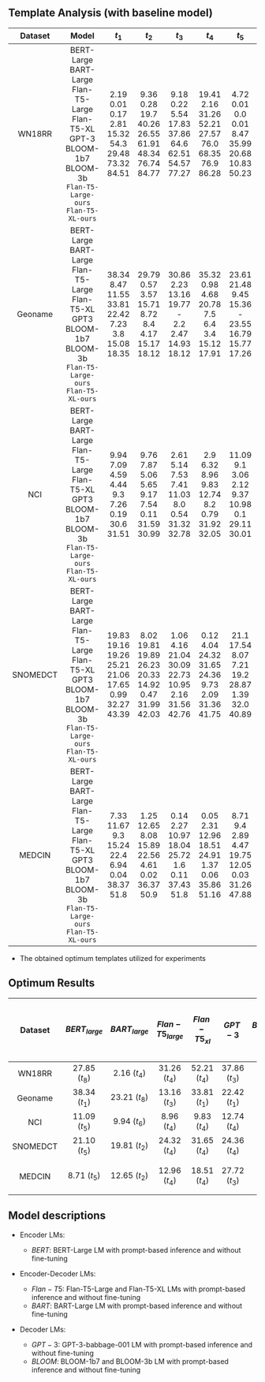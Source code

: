 

## Template Analysis (with baseline model)



| Dataset  |                                             Model                                              |                                          $t_1$                                          |                                   $t_2$                                   |                                     $t_3$                                     |                                            $t_4$                                             |                                  $t_5$                                   |                                 $t_6$                                  |                                $t_7$                                |                                         $t_8$                                          |
|:--------:|:----------------------------------------------------------------------------------------------:|:---------------------------------------------------------------------------------------:|:-------------------------------------------------------------------------:|:-----------------------------------------------------------------------------:|:--------------------------------------------------------------------------------------------:|:------------------------------------------------------------------------:|:----------------------------------------------------------------------:|:-------------------------------------------------------------------:|:--------------------------------------------------------------------------------------:|
|  WN18RR  | BERT-Large<br>BART-Large<br>Flan-T5-Large<br>Flan-T5-XL<br>GPT-3<br>BLOOM-1b7<br>BLOOM-3b <br>`Flan-T5-Large-ours`<br>`Flan-T5-XL-ours` | 2.19<br>  0.01<br>  0.17<br>  2.81<br>  15.32<br>  54.3<br>  29.48<br>  73.32<br>  84.51 |9.36<br>  0.28<br>  19.7<br>  40.26<br>  26.55<br>  61.91<br>  48.34<br>  76.74<br>  84.77 |9.18<br>  0.22<br>  5.54<br>  17.83<br>  37.86<br>  64.6<br>  62.51<br>  54.57<br>  77.27 |19.41<br>  2.16<br>  31.26<br>  52.21<br>  27.57<br>  76.0<br>  68.35<br>  76.9<br>  86.28 |4.72<br>  0.01<br>  0.0<br>  0.01<br>  8.47<br>  35.99<br>  20.68<br>  10.83<br>  50.23 |19.34<br>  0.03<br>  3.03<br>  7.75<br>  27.13<br>  39.64<br>  41.04<br>  61.36<br>  76.46 |9.93<br>  0.0<br>  5.7<br>  18.47<br>  27.51<br>  52.06<br>  59.11<br>  54.29<br>  72.38 |27.85<br>  0.19<br>  26.8<br>  18.85<br>  24.65<br>  37.82<br>  67.68<br>  69.32<br>  80.51 |
| Geoname  |    BERT-Large<br>BART-Large<br>Flan-T5-Large<br>Flan-T5-XL<br>GPT3<br>BLOOM-1b7<br>BLOOM-3b <br>`Flan-T5-Large-ours`<br>`Flan-T5-XL-ours`   |38.34<br>  8.47<br>  11.55<br>  33.81<br>  22.42<br>  7.23<br>  3.8<br>  15.08<br>  18.35 |29.79<br>  0.57<br>  3.57<br>  15.71<br>  8.72<br>  8.4<br>  4.17<br>  15.17<br>  18.12 |30.86<br>  2.23<br>  13.16<br>  19.77<br>  - <br>  2.2<br>  2.47<br>  14.93<br>  18.12 |35.32<br>  0.98<br>  4.68<br>  20.78<br>  7.5<br>  6.4<br>  3.4<br>  15.12<br>  17.91 |23.61<br>  21.48<br>  9.45<br>  15.36<br>  - <br>  23.55<br>  16.79<br>  15.77<br>  17.26 |25.66<br>  20.51<br>  6.05<br>  12.41<br>  - <br>  20.08<br>  6.95<br>  16.28<br>  17.32 |11.32<br>  7.83<br>  8.17<br>  18.43<br>  - <br>  22.94<br>  16.68<br>  15.93<br>  17.45 |30.44<br>  23.21<br>  7.38<br>  15.82<br>  - <br>  25.6<br>  10.78<br>  16.91<br>  17.64 |
|   NCI    |    BERT-Large<br>BART-Large<br>Flan-T5-Large<br>Flan-T5-XL<br>GPT3<br>BLOOM-1b7<br>BLOOM-3b <br>`Flan-T5-Large-ours`<br>`Flan-T5-XL-ours`   |  9.94<br>  7.09<br>  4.59<br>  4.44<br>  9.3<br>  7.26<br>  0.19<br>  30.6<br>  31.51 |9.76<br>  7.87<br>  5.06<br>  5.65<br>  9.17<br>  7.54<br>  0.11<br>  31.59<br>  30.99 |2.61<br>  5.14<br>  7.53<br>  7.41<br>  11.03<br>  8.0<br>  0.54<br>  31.32<br>  32.78 |2.9<br>  6.32<br>  8.96<br>  9.83<br>  12.74<br>  8.2<br>  0.79<br>  31.92<br>  32.05 |11.09<br>  9.1<br>  3.06<br>  2.12<br>  9.37<br>  10.98<br>  0.1<br>  29.11<br>  30.01 |10.96<br>  9.94<br>  4.25<br>  3.29<br>  8.75<br>  11.16<br>  0.04<br>  29.28<br>  29.7 |1.12<br>  7.24<br>  5.48<br>  3.87<br>  9.14<br>  12.04<br>  0.16<br>  31.29<br>  31.76 |1.36<br>  8.26<br>  5.84<br>  6.28<br>  9.11<br>  12.37<br>  0.15<br>  30.79<br>  31.35 |
| SNOMEDCT |    BERT-Large<br>BART-Large<br>Flan-T5-Large<br>Flan-T5-XL<br>GPT3<br>BLOOM-1b7<br>BLOOM-3b <br>`Flan-T5-Large-ours`<br>`Flan-T5-XL-ours`   |   19.83<br>  19.16<br>  19.26<br>  25.21<br>  21.06<br>  17.65<br>  0.99<br>  32.27<br>  43.39 |8.02<br>  19.81<br>  19.89<br>  26.23<br>  20.33<br>  14.92<br>  0.47<br>  31.99<br>  42.03 |1.06<br>  4.16<br>  21.04<br>  30.09<br>  22.73<br>  10.95<br>  2.16<br>  31.56<br>  42.76 |0.12<br>  4.04<br>  24.32<br>  31.65<br>  24.36<br>  9.73<br>  2.09<br>  31.36<br>  41.75 |21.1<br>  17.54<br>  8.07<br>  7.21<br>  19.2<br>  28.87<br>  1.39<br>  32.0<br>  40.89 |12.76<br>  17.89<br>  8.9<br>  8.22<br>  18.99<br>  27.21<br>  0.66<br>  31.5<br>  40.31 |0.45<br>  10.06<br>  11.54<br>  15.58<br>  20.2<br>  32.32<br>  0.91<br>  33.39<br>  42.6 |0.04<br>  9.43<br>  12.92<br>  17.22<br>  20.09<br>  30.82<br>  0.52<br>  33.05<br>  42.48 |
|  MEDCIN  |    BERT-Large<br>BART-Large<br>Flan-T5-Large<br>Flan-T5-XL<br>GPT3<br>BLOOM-1b7<br>BLOOM-3b <br>`Flan-T5-Large-ours`<br>`Flan-T5-XL-ours`   |   7.33<br>  11.67<br>  9.3<br>  15.24<br>  22.4<br>  6.94<br>  0.04<br>  38.37<br>  51.8 |1.25<br>  12.65<br>  8.08<br>  15.89<br>  22.56<br>  4.61<br>  0.02<br>  36.37<br>  50.9 |0.14<br>  2.27<br>  10.97<br>  18.04<br>  25.72<br>  1.6<br>  0.11<br>  37.43<br>  51.8 |0.05<br>  2.31<br>  12.96<br>  18.51<br>  24.91<br>  1.37<br>  0.06<br>  35.86<br>  51.16 |8.71<br>  9.4<br>  2.89<br>  4.47<br>  19.75<br>  12.05<br>  0.03<br>  31.26<br>  47.88 |1.19<br>  9.22<br>  3.59<br>  5.44<br>  17.8<br>  10.59<br>  0.02<br>  30.0<br>  45.38 |0.08<br>  5.47<br>  6.71<br>  11.14<br>  19.92<br>  16.87<br>  0.05<br>  33.11<br>  49.86 |0.01<br>  4.82<br>  6.78<br>  11.09<br>  18.57<br>  14.25<br>  0.04<br>  31.91<br>  49.09 |

* The obtained optimum templates utilized for experiments

## Optimum Results

| Dataset  | $BERT_{large}$ | $BART_{large}$ | $Flan-T5_{large}$ | $Flan-T5_{xl}$ |    $GPT-3$    |  $BLOOM-1b7$   |  $BLOOM-3b$   | $Flan-T5-Large-ours$ | $Flan-T5-XL-ours$ |
|:--------:|:--------------:|:--------------:|:-----------------:|:--------------:|:-------------:|:--------------:|:-------------:|:--------------------:|:-----------------:|
|  WN18RR  | 27.85 $(t_8)$  |  2.16 $(t_4)$  |   31.26 $(t_4)$   | 52.21 $(t_4)$  | 37.86 $(t_3)$ | 76.00  $(t_4)$ | 68.35 $(t_4)$ |    76.90 $(t_4)$     |   86.28 $(t_4)$   |
| Geoname  | 38.34  $(t_1)$ | 23.21 $(t_8)$  |   13.16 $(t_3)$   | 33.81 $(t_1)$  | 22.42 $(t_1)$ | 25.60  $(t_8)$ | 16.79 $(t_5)$ |    16.91 $(t_8)$     |   18.35 $(t_1)$   |
|   NCI    | 11.09 $(t_5)$  |  9.94 $(t_6)$  |   8.96  $(t_4)$   |  9.83 $(t_4)$  | 12.74 $(t_4)$ | 12.37  $(t_8)$ | 0.79  $(t_4)$ |    31.92 $(t_4)$     |   32.78 $(t_3)$   |
| SNOMEDCT | 21.10 $(t_5)$  | 19.81 $(t_2)$  |   24.32 $(t_4)$   | 31.65 $(t_4)$  | 24.36 $(t_4)$ | 32.32  $(t_7)$ | 2.16  $(t_3)$ |    33.39 $(t_7)$     |   43.39 $(t_1)$   |
|  MEDCIN  |  8.71 $(t_5)$  | 12.65 $(t_2)$  |   12.96 $(t_4)$   | 18.51 $(t_4)$  | 27.72 $(t_3)$ | 16.87  $(t_7)$ | 0.11  $(t_3)$ |    38.37 $(t_1)$     | 51.80 $(t_1,t_3)$ |


## Model descriptions

- Encoder LMs:
  * $BERT$: BERT-Large LM with prompt-based inference and without fine-tuning

- Encoder-Decoder LMs:
  * $Flan-T5$: Flan-T5-Large and Flan-T5-XL LMs with prompt-based inference and without fine-tuning
  * $BART$: BART-Large LM with prompt-based inference and without fine-tuning

- Decoder LMs: 
  * $GPT-3$: GPT-3-babbage-001 LM with prompt-based inference and without fine-tuning
  * $BLOOM$: BLOOM-1b7 and BLOOM-3b LM with prompt-based inference and without fine-tuning